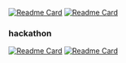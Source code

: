 [![Readme Card](https://github-readme-stats.vercel.app/api/pin/?username=DSM-InTechs&repo=InTechs-backend)](https://github.com/anuraghazra/github-readme-stats) [![Readme Card](https://github-readme-stats.vercel.app/api/pin/?username=QuQzQ&repo=backend)](https://github.com/anuraghazra/github-readme-stats)


### hackathon
[![Readme Card](https://github-readme-stats.vercel.app/api/pin/?username=i-dle&repo=gilmong_backend)](https://github.com/anuraghazra/github-readme-stats) [![Readme Card](https://github-readme-stats.vercel.app/api/pin/?username=BongManYoung&repo=Backend)](https://github.com/anuraghazra/github-readme-stats)
